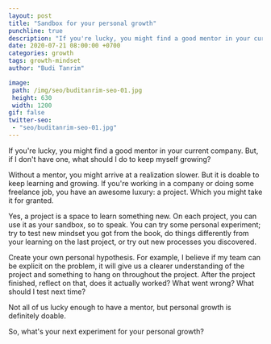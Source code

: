```yaml
---
layout: post
title: "Sandbox for your personal growth"
punchline: true
description: "If you're lucky, you might find a good mentor in your current company. But, if I don't have one, what should I do to keep myself growing?"
date: 2020-07-21 08:00:00 +0700
categories: growth
tags: growth-mindset
author: "Budi Tanrim"

image:
 path: /img/seo/buditanrim-seo-01.jpg
 height: 630
 width: 1200
gif: false
twitter-seo: 
 - "seo/buditanrim-seo-01.jpg"
---
```


If you're lucky, you might find a good mentor in your current company. But, if I don't have one, what should I do to keep myself growing?

Without a mentor, you might arrive at a realization slower. But it is doable to keep learning and growing. If you're working in a company or doing some freelance job, you have an awesome luxury: a project. Which you might take it for granted.

Yes, a project is a space to learn something new. On each project, you can use it as your sandbox, so to speak. You can try some personal experiment; try to test new mindset you got from the book, do things differently from your learning on the last project, or try out new processes you discovered.

Create your own personal hypothesis. For example, I believe if my team can be explicit on the problem, it will give us a clearer understanding of the project and something to hang on throughout the project. After the project finished, reflect on that, does it actually worked? What went wrong? What should I test next time?

Not all of us lucky enough to have a mentor, but personal growth is definitely doable.

So, what's your next experiment for your personal growth?